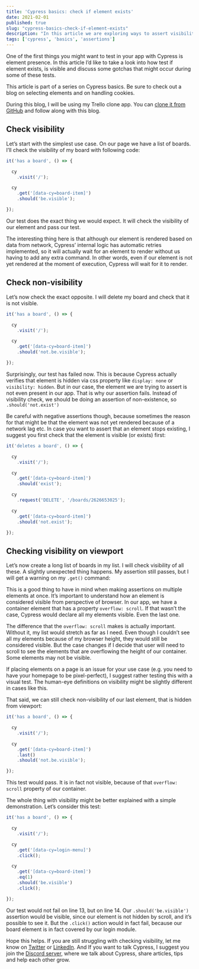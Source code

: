 ```yaml
---
title: 'Cypress basics: check if element exists'
date: 2021-02-01
published: true
slug: "cypress-basics-check-if-element-exists"
description: "In this article we are exploring ways to assert visibility of an element on a page. There are couple of gotchas that may be confusing at times. All explained in the blog"
tags: ['cypress', 'basics', 'assertions']
---
```

One of the first things you might want to test in your app with Cypress is element presence. In this article I’d like to take a look into how test if element exists, is visible and discuss some gotchas that might occur during some of these tests.

This article is part of a series on Cypress basics. Be sure to check out a blog on <nuxt-link to="/cypress-basics-selecting-elements">selecting elements</nuxt-link> and on <nuxt-link to="/cypress-basics-where-did-my-cookies-disappear">handling cookies</nuxt-link>.

During this blog, I will be using my Trello clone app. You can <a href="https://github.com/filiphric/trelloapp">clone it from GitHub</a> and follow along with this blog.

## Check visibility
Let’s start with the simplest use case. On our page we have a list of boards. I’ll check the visibility of my board with following code:
```ts
it('has a board', () => {

  cy
    .visit('/');

  cy
    .get('[data-cy=board-item]')
    .should('be.visible');

});
```
Our test does the exact thing we would expect. It will check the visibility of our element and pass our test.

<v-video alt="Check if element exists" src="element-visible.mp4"></v-video>

The interesting thing here is that although our element is rendered based on data from network, Cypress’ internal logic has automatic retries implemented, so it will actually wait for an element to render without us having to add any extra command. In other words, even if our element is not yet rendered at the moment of execution, Cypress will wait for it to render.

## Check non-visibility
Let’s now check the exact opposite. I will delete my board and check that it is not visible.
```ts {8}
it('has a board', () => {

  cy
    .visit('/');

  cy
    .get('[data-cy=board-item]')
    .should('not.be.visible');

});
```
<v-video alt="Check if element does not exist" src="element-not-visible.mp4"></v-video>

Surprisingly, our test has failed now. This is because Cypress actually verifies that element is hidden via css property like `display: none` or `visibility: hidden`. But in our case, the element we are trying to assert is not even present in our app. That is why our assertion fails. Instead of visibility check, we should be doing an assertion of non-existence, so `.should('not.exist')`

Be careful with negative assertions though, because sometimes the reason for that might be that the element was not yet rendered because of a network lag etc. In case you want to assert that an element stops existing, I suggest you first check that the element is visible (or exists) first:
```ts
it('deletes a board', () => {

  cy
    .visit('/');

  cy
    .get('[data-cy=board-item]')
    .should('exist');

  cy
    .request('DELETE', '/boards/2626653025');

  cy
    .get('[data-cy=board-item]')
    .should('not.exist');

});
```

## Checking visibility on viewport
Let’s now create a long list of boards in my list. I will check visibility of all these. A slightly unexpected thing happens. My assertion still passes, but I will get a warning on my `.get()` command:

<v-img alt="Matched elements" src="matched-elements.png"></v-img>

This is a good thing to have in mind when making assertions on multiple elements at once. It’s important to understand how an element is considered visible from perspective of browser. In our app, we have a container element that has a property `overflow: scroll`. If that wasn’t the case, Cypress would declare all my elements visible. Even the last one.

The difference that the `overflow: scroll` makes is actually important. Without it, my list would stretch as far as I need. Even though I couldn’t see all my elements because of my browser height, they would still be considered visible. But the case changes if I decide that user will need to scroll to see the elements that are overflowing the height of our container. Some elements may not be visible.

If placing elements on a page is an issue for your use case (e.g. you need to have your homepage to be pixel-perfect), I suggest rather testing this with a visual test. The human-eye definitions on visibility might be slightly different in cases like this.

That said, we can still check non-visibility of our last element, that is hidden from viewport:
```ts
it('has a board', () => {

  cy
    .visit('/');

  cy
    .get('[data-cy=board-item]')
    .last()
    .should('not.be.visible');

});
```
This test would pass. It is in fact not visible, because of that `overflow: scroll` property of our container.

The whole thing with visibility might be better explained with a simple demonstration. Let’s consider this test:
```ts
it('has a board', () => {

  cy
    .visit('/');

  cy
    .get('[data-cy=login-menu]')
    .click();

  cy
    .get('[data-cy=board-item]')
    .eq(1)
    .should('be.visible')
    .click();

});
```
Our test would not fail on line 13, but on line 14. Our `.should('be.visible')` assertion would be visible, since our element is not hidden by scroll, and it’s possible to see it. But the `.click()` action would in fact fail, because our board element is in fact covered by our login module.

Hope this helps. If you are still struggling with checking visibility, let me know on <a href="https://twitter.com/filip_hric/">Twitter</a> or <a href="https://www.linkedin.com/in/filip-hric-11a5b1126/">LinkedIn</a>. And If you want to talk Cypress, I suggest you join the <a href="https://bit.ly/cy-discord">Discord server</a>, where we talk about Cypress, share articles, tips and help each other grow.